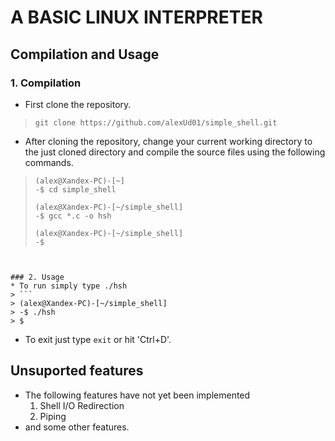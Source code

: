 # A BASIC LINUX INTERPRETER

## Compilation and Usage

### 1. Compilation
* First clone the repository.
> `
> git clone https://github.com/alexUd01/simple_shell.git
`
* After cloning the repository, change your current working directory to the just cloned directory and compile the source files using the following commands.

> ```
> (alex@Xandex-PC)-[~]
> -$ cd simple_shell
>
> (alex@Xandex-PC)-[~/simple_shell]
> -$ gcc *.c -o hsh
>
> (alex@Xandex-PC)-[~/simple_shell]
> -$
 ```


### 2. Usage
* To run simply type ./hsh
> ```
> (alex@Xandex-PC)-[~/simple_shell]
> -$ ./hsh
> $
 ```

* To exit just type `exit` or hit 'Ctrl+D'.

## Unsuported features

* The following features have not yet been implemented
  1. Shell I/O Redirection
  2. Piping
* and some other features.